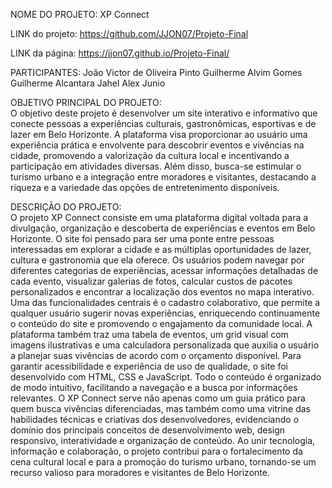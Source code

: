 NOME DO PROJETO: XP Connect

LINK do projeto: https://github.com/JJON07/Projeto-Final

LINK da página: https://jjon07.github.io/Projeto-Final/

PARTICIPANTES:
João Victor de Oliveira Pinto
Guilherme Alvim Gomes
Guilherme Alcantara Jahel
Alex Junio

OBJETIVO PRINCIPAL DO PROJETO:  
O objetivo deste projeto é desenvolver um site interativo e informativo que conecte pessoas a experiências culturais, gastronômicas, esportivas e de lazer em Belo Horizonte. A plataforma visa proporcionar ao usuário uma experiência prática e envolvente para descobrir eventos e vivências na cidade, promovendo a valorização da cultura local e incentivando a participação em atividades diversas. Além disso, busca-se estimular o turismo urbano e a integração entre moradores e visitantes, destacando a riqueza e a variedade das opções de entretenimento disponíveis.

DESCRIÇÃO DO PROJETO:  
O projeto XP Connect consiste em uma plataforma digital voltada para a divulgação, organização e descoberta de experiências e eventos em Belo Horizonte. O site foi pensado para ser uma ponte entre pessoas interessadas em explorar a cidade e as múltiplas oportunidades de lazer, cultura e gastronomia que ela oferece. Os usuários podem navegar por diferentes categorias de experiências, acessar informações detalhadas de cada evento, visualizar galerias de fotos, calcular custos de pacotes personalizados e encontrar a localização dos eventos no mapa interativo. 
Uma das funcionalidades centrais é o cadastro colaborativo, que permite a qualquer usuário sugerir novas experiências, enriquecendo continuamente o conteúdo do site e promovendo o engajamento da comunidade local. A plataforma também traz uma tabela de eventos, um grid visual com imagens ilustrativas e uma calculadora personalizada que auxilia o usuário a planejar suas vivências de acordo com o orçamento disponível. 
Para garantir acessibilidade e experiência de uso de qualidade, o site foi desenvolvido com HTML, CSS e JavaScript. Todo o conteúdo é organizado de modo intuitivo, facilitando a navegação e a busca por informações relevantes. 
O XP Connect serve não apenas como um guia prático para quem busca vivências diferenciadas, mas também como uma vitrine das habilidades técnicas e criativas dos desenvolvedores, evidenciando o domínio dos principais conceitos de desenvolvimento web, design responsivo, interatividade e organização de conteúdo. Ao unir tecnologia, informação e colaboração, o projeto contribui para o fortalecimento da cena cultural local e para a promoção do turismo urbano, tornando-se um recurso valioso para moradores e visitantes de Belo Horizonte.

